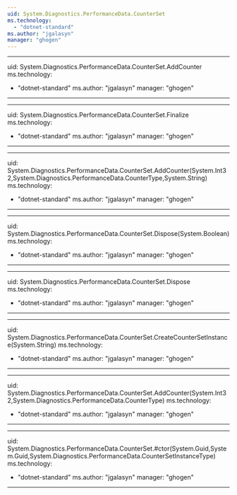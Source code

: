```yaml
---
uid: System.Diagnostics.PerformanceData.CounterSet
ms.technology: 
  - "dotnet-standard"
ms.author: "jgalasyn"
manager: "ghogen"
---
```


---
uid: System.Diagnostics.PerformanceData.CounterSet.AddCounter
ms.technology: 
  - "dotnet-standard"
ms.author: "jgalasyn"
manager: "ghogen"
---

---
uid: System.Diagnostics.PerformanceData.CounterSet.Finalize
ms.technology: 
  - "dotnet-standard"
ms.author: "jgalasyn"
manager: "ghogen"
---

---
uid: System.Diagnostics.PerformanceData.CounterSet.AddCounter(System.Int32,System.Diagnostics.PerformanceData.CounterType,System.String)
ms.technology: 
  - "dotnet-standard"
ms.author: "jgalasyn"
manager: "ghogen"
---

---
uid: System.Diagnostics.PerformanceData.CounterSet.Dispose(System.Boolean)
ms.technology: 
  - "dotnet-standard"
ms.author: "jgalasyn"
manager: "ghogen"
---

---
uid: System.Diagnostics.PerformanceData.CounterSet.Dispose
ms.technology: 
  - "dotnet-standard"
ms.author: "jgalasyn"
manager: "ghogen"
---

---
uid: System.Diagnostics.PerformanceData.CounterSet.CreateCounterSetInstance(System.String)
ms.technology: 
  - "dotnet-standard"
ms.author: "jgalasyn"
manager: "ghogen"
---

---
uid: System.Diagnostics.PerformanceData.CounterSet.AddCounter(System.Int32,System.Diagnostics.PerformanceData.CounterType)
ms.technology: 
  - "dotnet-standard"
ms.author: "jgalasyn"
manager: "ghogen"
---

---
uid: System.Diagnostics.PerformanceData.CounterSet.#ctor(System.Guid,System.Guid,System.Diagnostics.PerformanceData.CounterSetInstanceType)
ms.technology: 
  - "dotnet-standard"
ms.author: "jgalasyn"
manager: "ghogen"
---
